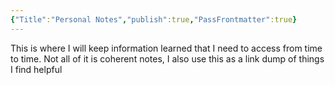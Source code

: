 ```yaml
---
{"Title":"Personal Notes","publish":true,"PassFrontmatter":true}
---
```



This is where I will keep information learned that I need to access from time to time. Not all of it is coherent notes, I also use this as a link dump of things I find helpful